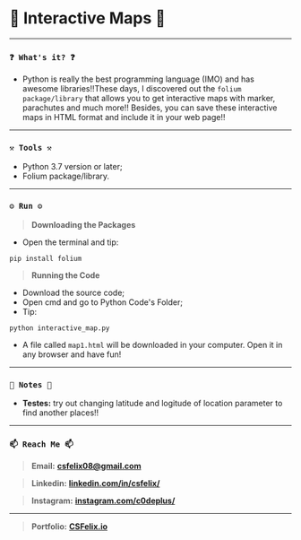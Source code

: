 # 🌟 Interactive Maps 🌟

----
### `❓ What's it? ❓`

* Python is really the best programming language (IMO) and has awesome libraries!!These days, I discovered out the `folium package/library` that allows you to get interactive maps with marker, parachutes and much more!! Besides, you can save these interactive maps in HTML format and include it in your web page!!

----
### `⚒️ Tools ⚒️`

* Python 3.7 version or later;
* Folium package/library.

----
### `⚙️ Run ⚙️`

> **Downloading the Packages**

* Open the terminal and tip:

```
pip install folium
```

> **Running the Code**

* Download the source code;
* Open cmd and go to Python Code's Folder;
* Tip:

```
python interactive_map.py
```

* A file called `map1.html` will be downloaded in your computer. Open it in any browser and have fun!

----
### `📝 Notes 📝`

* **Testes:** try out changing latitude and logitude of location parameter to find another places!!

----
### `📫 Reach Me 📫`

> **Email:** **[csfelix08@gmail.com](mailto:csfelix08@gmail.com?)**

> **Linkedin:** **[linkedin.com/in/csfelix/](https://www.linkedin.com/in/csfelix/)**

> **Instagram:** **[instagram.com/c0deplus/](https://www.instagram.com/c0deplus/)**

----

> **Portfolio:** **[CSFelix.io](https://csfelix.github.io/)**
